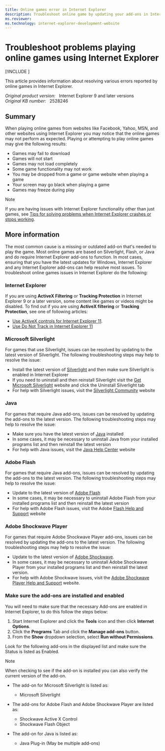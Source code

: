 ```yaml
---
title: Online games error in Internet Explorer
description: Troubleshoot online game by updating your add-ons in Internet Explorer. Some sites that may be affected are Yahoo games, Facebook games, MSN games, and online games with other sites.
ms.reviewer: 
ms.technology: internet-explorer-development-website
---
```

# Troubleshoot problems playing online games using Internet Explorer

[!INCLUDE [](../../../includes/browsers-important.md)]

This article provides information about resolving various errors reported by online games in Internet Explorer.

_Original product version:_ &nbsp; Internet Explorer 9 and later versions  
_Original KB number:_ &nbsp; 2528246

## Summary

When playing online games from websites like Facebook, Yahoo, MSN, and other websites using Internet Explorer you may notice that the online games may not perform as expected. Playing or attempting to play online games may give the following results:

- Games may fail to download
- Games will not start
- Games may not load completely
- Some game functionality may not work
- You may be dropped from a game or game website when playing a game
- Your screen may go black when playing a game
- Games may freeze during play

> [!NOTE]
> If you are having issues with Internet Explorer functionality other than just games, see [Tips for solving problems when Internet Explorer crashes or stops working](https://support.microsoft.com/help/4026254/internet-explorer-has-stopped-working).

## More information

The most common cause is a missing or outdated add-on that's needed to play the game. Most online games are based on Silverlight, Flash, or Java and do require Internet Explorer add-ons to function. In most cases, ensuring that you have the latest updates for Windows, Internet Explorer and any Internet Explorer add-ons can help resolve most issues. To troubleshoot online games issues in Internet Explorer do the following:

### Internet Explorer

If you are using **ActiveX Filtering** or **Tracking Protection** in Internet Explorer 9 or a later version, some content like games or videos might be disabled. To find out if you are using **ActiveX filtering** or **Tracking Protection**, see one of following articles:

- [Use ActiveX controls for Internet Explorer 11](https://support.microsoft.com/help/17469/windows-internet-explorer-use-activex-controls).
- [Use Do Not Track in Internet Explorer 11](https://support.microsoft.com/help/17288/windows-internet-explorer-11-use-do-not-track)

### Microsoft Silverlight

For games that use Silverlight, issues can be resolved by updating to the latest version of Silverlight. The following troubleshooting steps may help to resolve the issue:

- Install the latest version of [Silverlight](https://www.microsoft.com/silverlight) and then make sure Silverlight is enabled in Internet Explorer
- If you need to uninstall and then reinstall Silverlight visit the [Get Microsoft Silverlight](https://www.microsoft.com/getsilverlight/get-started/install/default.aspx) website and click the Uninstall Silverlight tab
- For help with Silverlight issues, visit the [Silverlight Community](https://www.microsoft.com/silverlight/community) website

### Java

For games that require Java add-ons, issues can be resolved by updating the add-ons to the latest version. The following troubleshooting steps may help to resolve the issue:

- Make sure you have the latest version of [Java](http://www.java.com/) installed
- In some cases, it may be necessary to uninstall Java from your installed programs list and then reinstall the latest version
- For help with Java issues, visit the [Java Help Center](https://www.java.com/en/download/help) website

### Adobe Flash

For games that require Java add-ons, issues can be resolved by updating the add-ons to the latest version. The following troubleshooting steps may help to resolve the issue:

- Update to the latest version of [Adobe Flash](http://www.adobe.com/downloads)
- In some cases, it may be necessary to uninstall Adobe Flash from your installed programs list and then reinstall the latest version
- For help with Adobe Flash issues, visit the Adobe [Flash Help and Support](http://www.adobe.com/support/flash) website

### Adobe Shockwave Player

For games that require Adobe Shockwave Player add-ons, issues can be resolved by updating the add-ons to the latest version. The following troubleshooting steps may help to resolve the issue:

- Update to the latest version of [Adobe Shockwave](http://get.adobe.com/shockwave/otherversions).
- In some cases, it may be necessary to uninstall Adobe Shockwave Player from your installed programs list and then reinstall the latest version.
- For help with Adobe Shockwave issues, visit the [Adobe Shockwave Player Help and Support](http://www.adobe.com/support/shockwave) website.

### Make sure the add-ons are installed and enabled

You will need to make sure that the necessary Add-ons are enabled in Internet Explorer, to do this follow the steps below:

1. Start Internet Explorer and click the **Tools** icon and then click **Internet Options**.
2. Click the **Programs** Tab and click the **Manage add-ons** button.
3. From the **Show** dropdown selection, select **Run without Permissions**.

Look for the following add-ons in the displayed list and make sure the Status is listed as Enabled.

> [!NOTE]
> When checking to see if the add-on is installed you can also verify the current version of the add-on.

- The add-on for Microsoft Silverlight is listed as:

  - Microsoft Silverlight

- The add-ons for Adobe Flash and Adobe Shockwave Player are listed as:

  - Shockwave Active X Control
  - Shockwave Flash Object

- The add-on for Java is listed as:

  - Java Plug-in (May be multiple add-ons)
